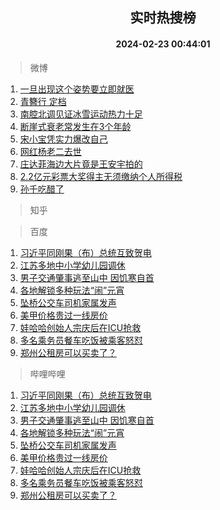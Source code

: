 <div align="center"><h2>实时热搜榜</h2><h4>2024-02-23 00:44:01</h4></div>

> 微博  

1. [一旦出现这个姿势要立即就医](https://s.weibo.com/weibo?q=%23%E4%B8%80%E6%97%A6%E5%87%BA%E7%8E%B0%E8%BF%99%E4%B8%AA%E5%A7%BF%E5%8A%BF%E8%A6%81%E7%AB%8B%E5%8D%B3%E5%B0%B1%E5%8C%BB%23&t=31&band_rank=1&Refer=top)<br />
2. [青簪行 定档](https://s.weibo.com/weibo?q=%E9%9D%92%E7%B0%AA%E8%A1%8C%20%E5%AE%9A%E6%A1%A3&t=31&band_rank=2&Refer=top)<br />
3. [南腔北调见证冰雪运动热力十足](https://s.weibo.com/weibo?q=%23%E5%8D%97%E8%85%94%E5%8C%97%E8%B0%83%E8%A7%81%E8%AF%81%E5%86%B0%E9%9B%AA%E8%BF%90%E5%8A%A8%E7%83%AD%E5%8A%9B%E5%8D%81%E8%B6%B3%23&t=31&band_rank=3&Refer=top)<br />
4. [断崖式衰老常发生在3个年龄](https://s.weibo.com/weibo?q=%23%E6%96%AD%E5%B4%96%E5%BC%8F%E8%A1%B0%E8%80%81%E5%B8%B8%E5%8F%91%E7%94%9F%E5%9C%A83%E4%B8%AA%E5%B9%B4%E9%BE%84%23&t=31&band_rank=4&Refer=top)<br />
5. [宋小宝凭实力爆改自己](https://s.weibo.com/weibo?q=%23%E5%AE%8B%E5%B0%8F%E5%AE%9D%E5%87%AD%E5%AE%9E%E5%8A%9B%E7%88%86%E6%94%B9%E8%87%AA%E5%B7%B1%23&t=31&band_rank=5&Refer=top)<br />
6. [网红杨老二去世](https://s.weibo.com/weibo?q=%23%E7%BD%91%E7%BA%A2%E6%9D%A8%E8%80%81%E4%BA%8C%E5%8E%BB%E4%B8%96%23&t=31&band_rank=6&Refer=top)<br />
7. [庄达菲海边大片竟是王安宇拍的](https://s.weibo.com/weibo?q=%23%E5%BA%84%E8%BE%BE%E8%8F%B2%E6%B5%B7%E8%BE%B9%E5%A4%A7%E7%89%87%E7%AB%9F%E6%98%AF%E7%8E%8B%E5%AE%89%E5%AE%87%E6%8B%8D%E7%9A%84%23&t=31&band_rank=7&Refer=top)<br />
8. [2.2亿元彩票大奖得主无须缴纳个人所得税](https://s.weibo.com/weibo?q=%232.2%E4%BA%BF%E5%85%83%E5%BD%A9%E7%A5%A8%E5%A4%A7%E5%A5%96%E5%BE%97%E4%B8%BB%E6%97%A0%E9%A1%BB%E7%BC%B4%E7%BA%B3%E4%B8%AA%E4%BA%BA%E6%89%80%E5%BE%97%E7%A8%8E%23&t=31&band_rank=8&Refer=top)<br />
9. [孙千吃醋了](https://s.weibo.com/weibo?q=%23%E5%AD%99%E5%8D%83%E5%90%83%E9%86%8B%E4%BA%86%23&t=31&band_rank=9&Refer=top)<br />

> 知乎  


> 百度  

1. [习近平同刚果（布）总统互致贺电](https://www.baidu.com/s?wd=%E4%B9%A0%E8%BF%91%E5%B9%B3%E5%90%8C%E5%88%9A%E6%9E%9C%EF%BC%88%E5%B8%83%EF%BC%89%E6%80%BB%E7%BB%9F%E4%BA%92%E8%87%B4%E8%B4%BA%E7%94%B5&sa=fyb_news&rsv_dl=fyb_news)<br />
2. [江苏多地中小学幼儿园调休](https://www.baidu.com/s?wd=%E6%B1%9F%E8%8B%8F%E5%A4%9A%E5%9C%B0%E4%B8%AD%E5%B0%8F%E5%AD%A6%E5%B9%BC%E5%84%BF%E5%9B%AD%E8%B0%83%E4%BC%91&sa=fyb_news&rsv_dl=fyb_news)<br />
3. [男子交通肇事逃至山中 因饥寒自首](https://www.baidu.com/s?wd=%E7%94%B7%E5%AD%90%E4%BA%A4%E9%80%9A%E8%82%87%E4%BA%8B%E9%80%83%E8%87%B3%E5%B1%B1%E4%B8%AD+%E5%9B%A0%E9%A5%A5%E5%AF%92%E8%87%AA%E9%A6%96&sa=fyb_news&rsv_dl=fyb_news)<br />
4. [各地解锁多种玩法“闹”元宵](https://www.baidu.com/s?wd=%E5%90%84%E5%9C%B0%E8%A7%A3%E9%94%81%E5%A4%9A%E7%A7%8D%E7%8E%A9%E6%B3%95%E2%80%9C%E9%97%B9%E2%80%9D%E5%85%83%E5%AE%B5&sa=fyb_news&rsv_dl=fyb_news)<br />
5. [坠桥公交车司机家属发声](https://www.baidu.com/s?wd=%E5%9D%A0%E6%A1%A5%E5%85%AC%E4%BA%A4%E8%BD%A6%E5%8F%B8%E6%9C%BA%E5%AE%B6%E5%B1%9E%E5%8F%91%E5%A3%B0&sa=fyb_news&rsv_dl=fyb_news)<br />
6. [美甲价格贵过一线房价](https://www.baidu.com/s?wd=%E7%BE%8E%E7%94%B2%E4%BB%B7%E6%A0%BC%E8%B4%B5%E8%BF%87%E4%B8%80%E7%BA%BF%E6%88%BF%E4%BB%B7&sa=fyb_news&rsv_dl=fyb_news)<br />
7. [娃哈哈创始人宗庆后在ICU抢救](https://www.baidu.com/s?wd=%E5%A8%83%E5%93%88%E5%93%88%E5%88%9B%E5%A7%8B%E4%BA%BA%E5%AE%97%E5%BA%86%E5%90%8E%E5%9C%A8ICU%E6%8A%A2%E6%95%91&sa=fyb_news&rsv_dl=fyb_news)<br />
8. [多名乘务员餐车吃饭被乘客怒怼](https://www.baidu.com/s?wd=%E5%A4%9A%E5%90%8D%E4%B9%98%E5%8A%A1%E5%91%98%E9%A4%90%E8%BD%A6%E5%90%83%E9%A5%AD%E8%A2%AB%E4%B9%98%E5%AE%A2%E6%80%92%E6%80%BC&sa=fyb_news&rsv_dl=fyb_news)<br />
9. [郑州公租房可以买卖了？](https://www.baidu.com/s?wd=%E9%83%91%E5%B7%9E%E5%85%AC%E7%A7%9F%E6%88%BF%E5%8F%AF%E4%BB%A5%E4%B9%B0%E5%8D%96%E4%BA%86%EF%BC%9F&sa=fyb_news&rsv_dl=fyb_news)<br />

> 哔哩哔哩  

1. [习近平同刚果（布）总统互致贺电](https://www.baidu.com/s?wd=%E4%B9%A0%E8%BF%91%E5%B9%B3%E5%90%8C%E5%88%9A%E6%9E%9C%EF%BC%88%E5%B8%83%EF%BC%89%E6%80%BB%E7%BB%9F%E4%BA%92%E8%87%B4%E8%B4%BA%E7%94%B5&sa=fyb_news&rsv_dl=fyb_news)<br />
2. [江苏多地中小学幼儿园调休](https://www.baidu.com/s?wd=%E6%B1%9F%E8%8B%8F%E5%A4%9A%E5%9C%B0%E4%B8%AD%E5%B0%8F%E5%AD%A6%E5%B9%BC%E5%84%BF%E5%9B%AD%E8%B0%83%E4%BC%91&sa=fyb_news&rsv_dl=fyb_news)<br />
3. [男子交通肇事逃至山中 因饥寒自首](https://www.baidu.com/s?wd=%E7%94%B7%E5%AD%90%E4%BA%A4%E9%80%9A%E8%82%87%E4%BA%8B%E9%80%83%E8%87%B3%E5%B1%B1%E4%B8%AD+%E5%9B%A0%E9%A5%A5%E5%AF%92%E8%87%AA%E9%A6%96&sa=fyb_news&rsv_dl=fyb_news)<br />
4. [各地解锁多种玩法“闹”元宵](https://www.baidu.com/s?wd=%E5%90%84%E5%9C%B0%E8%A7%A3%E9%94%81%E5%A4%9A%E7%A7%8D%E7%8E%A9%E6%B3%95%E2%80%9C%E9%97%B9%E2%80%9D%E5%85%83%E5%AE%B5&sa=fyb_news&rsv_dl=fyb_news)<br />
5. [坠桥公交车司机家属发声](https://www.baidu.com/s?wd=%E5%9D%A0%E6%A1%A5%E5%85%AC%E4%BA%A4%E8%BD%A6%E5%8F%B8%E6%9C%BA%E5%AE%B6%E5%B1%9E%E5%8F%91%E5%A3%B0&sa=fyb_news&rsv_dl=fyb_news)<br />
6. [美甲价格贵过一线房价](https://www.baidu.com/s?wd=%E7%BE%8E%E7%94%B2%E4%BB%B7%E6%A0%BC%E8%B4%B5%E8%BF%87%E4%B8%80%E7%BA%BF%E6%88%BF%E4%BB%B7&sa=fyb_news&rsv_dl=fyb_news)<br />
7. [娃哈哈创始人宗庆后在ICU抢救](https://www.baidu.com/s?wd=%E5%A8%83%E5%93%88%E5%93%88%E5%88%9B%E5%A7%8B%E4%BA%BA%E5%AE%97%E5%BA%86%E5%90%8E%E5%9C%A8ICU%E6%8A%A2%E6%95%91&sa=fyb_news&rsv_dl=fyb_news)<br />
8. [多名乘务员餐车吃饭被乘客怒怼](https://www.baidu.com/s?wd=%E5%A4%9A%E5%90%8D%E4%B9%98%E5%8A%A1%E5%91%98%E9%A4%90%E8%BD%A6%E5%90%83%E9%A5%AD%E8%A2%AB%E4%B9%98%E5%AE%A2%E6%80%92%E6%80%BC&sa=fyb_news&rsv_dl=fyb_news)<br />
9. [郑州公租房可以买卖了？](https://www.baidu.com/s?wd=%E9%83%91%E5%B7%9E%E5%85%AC%E7%A7%9F%E6%88%BF%E5%8F%AF%E4%BB%A5%E4%B9%B0%E5%8D%96%E4%BA%86%EF%BC%9F&sa=fyb_news&rsv_dl=fyb_news)<br />
